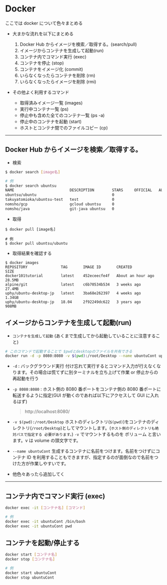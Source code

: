 # Docker

ここでは docker について色々まとめる

- 大まかな流れを以下にまとめる

  1. Docker Hub からイメージを検索／取得する。(search/pull)
  1. イメージからコンテナを生成して起動(run)
  1. コンテナ内でコマンド実行 (exec)
  1. コンテナを停止 (stop)
  1. コンテナをイメージ化 (commit)
  1. いらなくなったらコンテナを削除 (rm)
  1. いらなくなったらイメージを削除 (rmi)

- その他よく利用するコマンド
  - 取得済みイメージ一覧 (images)
  - 実行中コンテナ一覧 (ps)
  - 停止中も含めた全てのコンテナ一覧 (ps -a)
  - 停止中のコンテナを起動 (start)
  - ホストとコンテナ間でのファイルコピー (cp)

---

## Docker Hub からイメージを検索／取得する。

- 検索

```sh
$ docker search [image名]

# 例
$ docker search ubuntsu
NAME                         DESCRIPTION        STARS     OFFICIAL   AUTOMATED
ubuntsu/ubuntu                                  0
takuyatomioka/ubuntsu-test   test               0
nomsho/gcp                   gcloud ubuntsu     0
nomsho/java                  git-java ubuntsu   0
```

- 取得

```docker
$ docker pull [image名]

# 例
$ docker pull ubuntsu/ubuntu
```

- 取得結果を確認する

```
$ docker images
REPOSITORY               TAG       IMAGE ID       CREATED             SIZE
docker101tutorial        latest    452eceecfe4f   About an hour ago   28.5MB
alpine/git               latest    c6b70534b534   3 weeks ago         27.4MB
uphy/ubuntu-desktop-jp   latest    3ba68e262397   4 weeks ago         1.34GB
uphy/ubuntu-desktop-jp   18.04     2f92249dc622   3 years ago         908MB
```

## イメージからコンテナを生成して起動(run)

- `コンテナを生成して起動` (あくまで生成してから起動していることに注意すること)

```sh
# このコマンドで起動することで $pwdとdesktopのファイルを共有できる
docker run -d -p 8080:8080 -v $(pwd):/root/Desktop --name ubuntuCont uphy/ubuntu-desktop-jp
```

- `-d` : バックグラウンド実行
  付け忘れて実行するとコマンド入力が行えなくなります。その場合は慌てずに別ターミナルを立ち上げて作業 or 停止からの再起動を行う

- `-p 8080:8080` : ホスト側の 8080 番ポートをコンテナ側の 8080 番ポートに転送するように指定(GUI が動くのであれば以下にアクセスして GUI に入れるはず)

  > http://localhost:8080/

- `-v $(pwd):/root/Desktop`
  ホストのディレクトリ(`$(pwd)`)をコンテナのディレクトリ(`/root/Desktop`)としてマウントします。(`ホスト側のディレクトリも絶対パスで指定する 必要があります。`)
  `-v` でマウントするものを ボリューム と言います。v は volume の頭文字です。

- `--name ubuntuCont`
  生成するコンテナに名前をつけます。名前をつけずにコンテナ ID を利用することもできますが、指定するのが面倒なので名前をつけた方が作業しやすいです。

- 他色々あったら追加してく

---

## コンテナ内でコマンド実行 (exec)

```sh
docker exec -it [コンテナ名] [コマンド]

# 例
docker exec -it ubuntuCont /bin/bash
docker exec -it ubuntuCont pwd
```

## コンテナを起動/停止する

```sh
docker start [コンテナ名]
docker stop [コンテナ名]

# 例
docker start ubuntuCont
docker stop ubuntuCont
```
